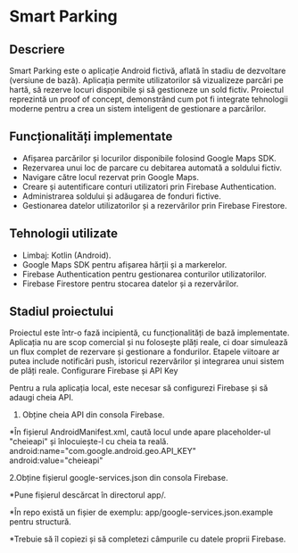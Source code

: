 # Smart Parking

## Descriere

Smart Parking este o aplicație Android fictivă, aflată în stadiu de dezvoltare (versiune de bază). Aplicația permite utilizatorilor să vizualizeze parcări pe hartă, să rezerve locuri disponibile și să gestioneze un sold fictiv. Proiectul reprezintă un proof of concept, demonstrând cum pot fi integrate tehnologii moderne pentru a crea un sistem inteligent de gestionare a parcărilor.

## Funcționalități implementate

* Afișarea parcărilor și locurilor disponibile folosind Google Maps SDK.
* Rezervarea unui loc de parcare cu debitarea automată a soldului fictiv.
* Navigare către locul rezervat prin Google Maps.
* Creare și autentificare conturi utilizatori prin Firebase Authentication.
* Administrarea soldului și adăugarea de fonduri fictive.
* Gestionarea datelor utilizatorilor și a rezervărilor prin Firebase Firestore.

## Tehnologii utilizate

* Limbaj: Kotlin (Android).
* Google Maps SDK pentru afișarea hărții și a markerelor.
* Firebase Authentication pentru gestionarea conturilor utilizatorilor.
* Firebase Firestore pentru stocarea datelor și a rezervărilor.

## Stadiul proiectului

Proiectul este într-o fază incipientă, cu funcționalități de bază implementate. Aplicația nu are scop comercial și nu folosește plăți reale, ci doar simulează un flux complet de rezervare și gestionare a fondurilor. Etapele viitoare ar putea include notificări push, istoricul rezervărilor și integrarea unui sistem de plăți reale.
Configurare Firebase și API Key

Pentru a rula aplicația local, este necesar să configurezi Firebase și să adaugi cheia API.

1. Obține cheia API din consola Firebase.

*În fișierul AndroidManifest.xml, caută locul unde apare placeholder-ul "cheieapi" și înlocuiește-l cu cheia ta reală.
    android:name="com.google.android.geo.API_KEY"
    android:value="cheieapi"
    
2.Obține fișierul google-services.json din consola Firebase.

*Pune fișierul descărcat în directorul app/.

*În repo există un fișier de exemplu: app/google-services.json.example pentru structură.

*Trebuie să îl copiezi și să completezi câmpurile cu datele proprii Firebase.
